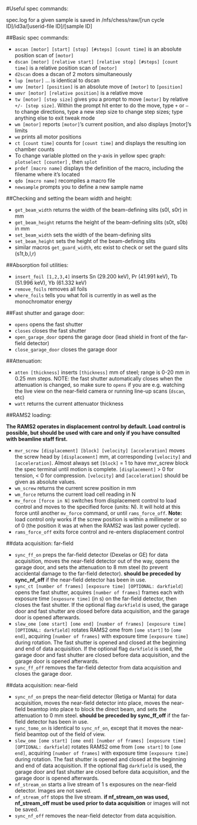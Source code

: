 #Useful spec commands:

spec.log for a given sample is saved in /nfs/chess/raw/[run cycle ID]/id3a/[userid-file ID]/[sample ID]

##Basic spec commands:

-	```ascan [motor] [start] [stop] [#steps] [count time]``` is an absolute position scan of ```[motor]```
-	```dscan [motor] [relative start] [relative stop] [#steps] [count time]``` is a relative position scan of ```[motor]```
-	```d2scan``` does a dscan of 2 motors simultaneously
-	```lup [motor]``` … is identical to dscan
-	```umv [motor] [position]``` is an absolute move of ```[motor]``` to ```[position]```
-	```umvr [motor] [relative position]``` is a relative move
-	```tw [motor] [step size]``` gives you a prompt to move ```[motor]``` by relative ```+/- [step size]```. Within the prompt hit enter to do the move, type ```+``` or ```–``` to change directions, type a new step size to change step sizes; type anything else to exit tweak mode
-	```wm [motor]``` reports ```[motor]```’s current position, and also displays [motor]’s limits
-	```we``` prints all motor positions
-	```ct [count time]``` counts for ```[count time]``` and displays the resulting ion chamber counts
-	To change variable plotted on the y-axis in yellow spec graph: ```plotselect [counter]``` , then ```splot```
-	```prdef [macro name]``` displays the definition of the macro, including the filename where it’s located
-	```qdo [macro name]``` recompiles a macro file
-	```newsample``` prompts you to define a new sample name

 
##Checking and setting the beam width and height:
-	```get_beam_width``` returns the width of the beam-defining slits (s0l, s0r) in mm
-	```get_beam_height``` returns the height of the beam-defining slits (s0t, s0b) in mm
-	```set_beam_width``` sets the width of the beam-defining slits
-	```set_beam_height``` sets the height of the beam-defining slits
-	similar macros ```get_guard_width```, etc exist to check or set the guard slits (s1t,b,l,r)

##Absorption foil utilities:
-	```insert_foil [1,2,3,4]``` inserts Sn (29.200 keV), Pr (41.991 keV), Tb (51.996 keV), Yb (61.332 keV)
-	```remove_foils``` removes all foils
-	```where_foils``` tells you what foil is currently in as well as the monochromator energy

##Fast shutter and garage door:
- ```opens``` opens the fast shutter
- ```closes``` closes the fast shutter
- ```open_garage_door``` opens the garage door (lead shield in front of the far-field detector)
- ```close_garage_door``` closes the garage door

##Attenuation:
-	```atten [thickness]``` inserts ```[thickness]``` mm of steel; range is 0-20 mm in 0.25 mm steps. NOTE: the fast shutter automatically closes when the attenuation is changed, so make sure to ```opens``` if you are e.g. watching the live view on the near-field camera or running line-up scans (```dscan```, etc)
-	```watt``` returns the current attenuator thickness

##RAMS2 loading:

**The RAMS2 operates in displacement control by default. Load control is possible, but should be used with care and only if you have consulted with beamline staff first.**
-	```mvr_screw [displacement] [block] [velocity] [acceleration]``` moves the screw head by ```[displacement]``` mm, at corresponding ```[velocity]``` and ```[acceleration]```. Almost always set ```[block]``` = 1 to have mvr_screw block the spec terminal until motion is complete. ```[displacement]``` > 0 for tension, < 0 for compression. ```[velocity]``` and ```[acceleration]``` should be given as absolute values.
-	```wm_screw``` returns the current screw position in mm
-	```wm_force``` returns the current load cell reading in N
-	```mv_force [force in N]``` switches from displacement control to load control and moves to the specified force (units: N). It will hold at this force until another ```mv_force``` command, or until ```rams_force_off```. **Note:** load control only works if the screw position is within a millimeter or so of 0 (the position it was at when the RAMS2 was last power cycled).
-	```rams_force_off``` exits force control and re-enters displacement control

##data acquisition: far-field
- ```sync_ff_on``` preps the far-field detector (Dexelas or GE) for data acquisition, moves the near-field detector out of the way, opens the garage door, and sets the attenuation to 8 mm steel (to prevent accidental damage to the far-field detector). **should be preceded by sync_nf_off** if the near-field detector has been in use.
- ```sync_ct [number of frames] [exposure time] [OPTIONAL: darkfield]``` opens the fast shutter, acquires ```[number of frames]``` frames each with exposure time ```[exposure time]``` (in s) on the far-field detector, then closes the fast shutter. If the optional flag ```darkfield``` is used, the garage door and fast shutter are closed before data acquisition, and the garage door is opened afterwards.
- ```slew_ome [ome start] [ome end] [number of frames] [exposure time] [OPTIONAL: darkfield]``` rotates RAMS2 ome from ```[ome start]``` to ```[ome end]```, acquiring ```[number of frames]``` with exposure time ```[exposure time]``` during rotation. The fast shutter is opened and closed at the beginning and end of data acquisition. If the optional flag ```darkfield``` is used, the garage door and fast shutter are closed before data acquisition, and the garage door is opened afterwards.
- ```sync_ff_off``` removes the far-field detector from data acquisition and closes the garage door.

##data acquisition: near-field
- ```sync_nf_on``` preps the near-field detector (Retiga or Manta) for data acquisition, moves the near-field detector into place, moves the near-field beamtop into place to block the direct beam, and sets the attenuation to 0 mm steel. **should be preceded by sync_ff_off** if the far-field detector has been in use.
- ```sync_tomo_on``` is identical to ```sync_nf_on```, except that it moves the near-field beamtop out of the field of view.
- ```slew_ome [ome start] [ome end] [number of frames] [exposure time] [OPTIONAL: darkfield]``` rotates RAMS2 ome from ```[ome start]``` to ```[ome end]```, acquiring ```[number of frames]``` with exposure time ```[exposure time]``` during rotation. The fast shutter is opened and closed at the beginning and end of data acquisition. If the optional flag ```darkfield``` is used, the garage door and fast shutter are closed before data acquisition, and the garage door is opened afterwards.
- ```nf_stream_on``` starts a live stream of 1 s exposures on the near-field detector. Images are not saved.
- ```nf_stream_off``` stops the live stream. **if nf_stream_on was used, nf_stream_off must be used prior to data acquisition** or images will not be saved.
- ```sync_nf_off``` removes the near-field detector from data acquisition.
